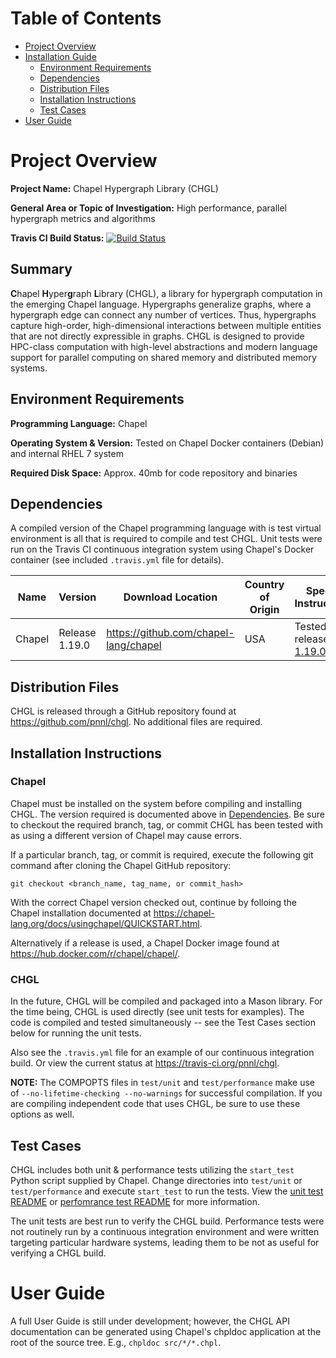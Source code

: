 Table of Contents
=================

*   [Project Overview](#project-overview)
*   [Installation Guide](#installation-guide)
    *   [Environment Requirements](#environment-requirements)
    *   [Dependencies](#dependencies)
    *   [Distribution Files](#distribution-files)
    *   [Installation Instructions](#installation-instructions)
    *   [Test Cases](#test-cases)
*   [User Guide](#user-guide)

Project Overview
================

**Project Name:** Chapel Hypergraph Library (CHGL)

**General Area or Topic of Investigation:** High performance, parallel hypergraph metrics and algorithms

**Travis CI Build Status:** [![Build Status](https://travis-ci.com/pnnl/chgl.svg?branch=master)](https://travis-ci.com/pnnl/chgl)

Summary
----------------

**C**hapel **H**yper**g**raph **L**ibrary (CHGL), a library
for hypergraph computation in the emerging Chapel language.  Hypergraphs
generalize graphs, where a hypergraph edge can connect any number of vertices.
Thus, hypergraphs capture high-order, high-dimensional interactions between
multiple entities that are not directly expressible in graphs.  CHGL is designed
to provide HPC-class computation with high-level abstractions and modern
language support for parallel computing on shared memory and distributed memory
systems.

Environment Requirements
------------------------

**Programming Language:** Chapel

**Operating System & Version:** Tested on Chapel Docker containers (Debian) and internal RHEL 7 system

**Required Disk Space:** Approx. 40mb for code repository and binaries

Dependencies
------------

A compiled version of the Chapel programming language with is test virtual environment is all that is required to compile and test CHGL. Unit tests were run on the Travis CI continuous integration system using Chapel's Docker container (see included ``.travis.yml`` file for details).

| Name | Version | Download Location | Country of Origin | Special Instructions |
| ---- | ------- | ----------------- | ----------------- | -------------------- |
| Chapel | Release 1.19.0 | https://github.com/chapel-lang/chapel | USA | Tested with release [1.19.0](https://github.com/chapel-lang/chapel/releases/tag/1.19.0) |  

Distribution Files
------------------

CHGL is released through a GitHub repository found at https://github.com/pnnl/chgl. No additional files are required. 

Installation Instructions
-------------------------

### Chapel

Chapel must be installed on the system before compiling and installing CHGL. 
The version required is documented above in [Dependencies](#dependencies).
Be sure to checkout the required branch, tag, or commit CHGL has been tested with as 
using a different version of Chapel may cause errors.

If a particular branch, tag,  or commit is required, execute the following git command
after cloning the Chapel GitHub repository:
```
git checkout <branch_name, tag_name, or commit_hash>
```

With the correct Chapel version checked out, continue by folloing the Chapel installation documented
at https://chapel-lang.org/docs/usingchapel/QUICKSTART.html.

Alternatively if a release is used, a Chapel Docker image found at https://hub.docker.com/r/chapel/chapel/. 

### CHGL

In the future, CHGL will be compiled and packaged into a Mason library. For the 
time being, CHGL is used directly (see unit tests for examples). The code is 
compiled and tested simultaneously -- see the Test Cases section below for 
running the unit tests.

Also see the ``.travis.yml`` file for an example of our continuous 
integration build. Or view the current status at https://travis-ci.org/pnnl/chgl.

**NOTE:** The COMPOPTS files in ``test/unit`` and ``test/performance`` make use 
of ``--no-lifetime-checking --no-warnings`` for successful compilation. If you 
are compiling independent code that uses CHGL, be sure to use these options as 
well.

Test Cases
----------

CHGL includes both unit & performance tests utilizing the ``start_test`` Python 
script supplied by Chapel. Change directories into ``test/unit`` or 
``test/performance`` and execute ``start_test`` to run the tests. View the 
[unit test README](test/unit/README.md) or 
[perfomrance test README](test/performance/README.md) for more information.

The unit tests are best run to verify the CHGL build. Performance tests were not routinely
run by a continuous integration environment and were written targeting particular hardware
systems, leading them to be not as useful for verifying a CHGL build.

User Guide
==========

A full User Guide is still under development; however, the CHGL API documentation 
can be generated using Chapel's chpldoc application at the root of the source tree. 
E.g., ``chpldoc src/*/*.chpl``. 
